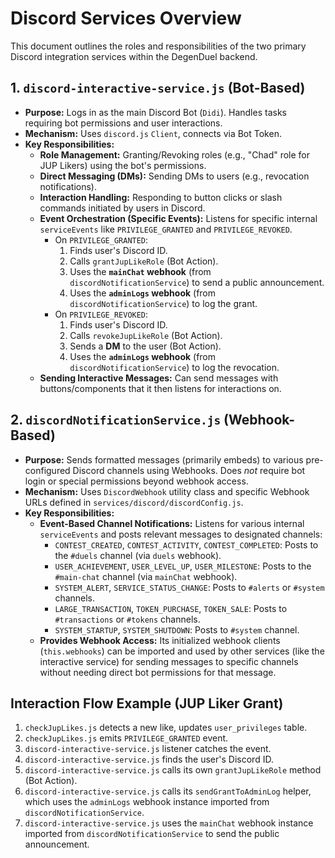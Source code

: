 # Discord Services Overview

This document outlines the roles and responsibilities of the two primary Discord integration services within the DegenDuel backend.

## 1. `discord-interactive-service.js` (Bot-Based)

*   **Purpose:** Logs in as the main Discord Bot (`Didi`). Handles tasks requiring bot permissions and user interactions.
*   **Mechanism:** Uses `discord.js` `Client`, connects via Bot Token.
*   **Key Responsibilities:**
    *   **Role Management:** Granting/Revoking roles (e.g., "Chad" role for JUP Likers) using the bot's permissions.
    *   **Direct Messaging (DMs):** Sending DMs to users (e.g., revocation notifications).
    *   **Interaction Handling:** Responding to button clicks or slash commands initiated by users in Discord.
    *   **Event Orchestration (Specific Events):** Listens for specific internal `serviceEvents` like `PRIVILEGE_GRANTED` and `PRIVILEGE_REVOKED`.
        *   On `PRIVILEGE_GRANTED`:
            1.  Finds user's Discord ID.
            2.  Calls `grantJupLikeRole` (Bot Action).
            3.  Uses the **`mainChat` webhook** (from `discordNotificationService`) to send a public announcement.
            4.  Uses the **`adminLogs` webhook** (from `discordNotificationService`) to log the grant.
        *   On `PRIVILEGE_REVOKED`:
            1.  Finds user's Discord ID.
            2.  Calls `revokeJupLikeRole` (Bot Action).
            3.  Sends a **DM** to the user (Bot Action).
            4.  Uses the **`adminLogs` webhook** (from `discordNotificationService`) to log the revocation.
    *   **Sending Interactive Messages:** Can send messages with buttons/components that it then listens for interactions on.

## 2. `discordNotificationService.js` (Webhook-Based)

*   **Purpose:** Sends formatted messages (primarily embeds) to various pre-configured Discord channels using Webhooks. Does *not* require bot login or special permissions beyond webhook access.
*   **Mechanism:** Uses `DiscordWebhook` utility class and specific Webhook URLs defined in `services/discord/discordConfig.js`.
*   **Key Responsibilities:**
    *   **Event-Based Channel Notifications:** Listens for various internal `serviceEvents` and posts relevant messages to designated channels:
        *   `CONTEST_CREATED`, `CONTEST_ACTIVITY`, `CONTEST_COMPLETED`: Posts to the `#duels` channel (via `duels` webhook).
        *   `USER_ACHIEVEMENT`, `USER_LEVEL_UP`, `USER_MILESTONE`: Posts to the `#main-chat` channel (via `mainChat` webhook).
        *   `SYSTEM_ALERT`, `SERVICE_STATUS_CHANGE`: Posts to `#alerts` or `#system` channels.
        *   `LARGE_TRANSACTION`, `TOKEN_PURCHASE`, `TOKEN_SALE`: Posts to `#transactions` or `#tokens` channels.
        *   `SYSTEM_STARTUP`, `SYSTEM_SHUTDOWN`: Posts to `#system` channel.
    *   **Provides Webhook Access:** Its initialized webhook clients (`this.webhooks`) can be imported and used by other services (like the interactive service) for sending messages to specific channels without needing direct bot permissions for that message.

## Interaction Flow Example (JUP Liker Grant)

1.  `checkJupLikes.js` detects a new like, updates `user_privileges` table.
2.  `checkJupLikes.js` emits `PRIVILEGE_GRANTED` event.
3.  `discord-interactive-service.js` listener catches the event.
4.  `discord-interactive-service.js` finds the user's Discord ID.
5.  `discord-interactive-service.js` calls its own `grantJupLikeRole` method (Bot Action).
6.  `discord-interactive-service.js` calls its `sendGrantToAdminLog` helper, which uses the `adminLogs` webhook instance imported from `discordNotificationService`.
7.  `discord-interactive-service.js` uses the `mainChat` webhook instance imported from `discordNotificationService` to send the public announcement. 